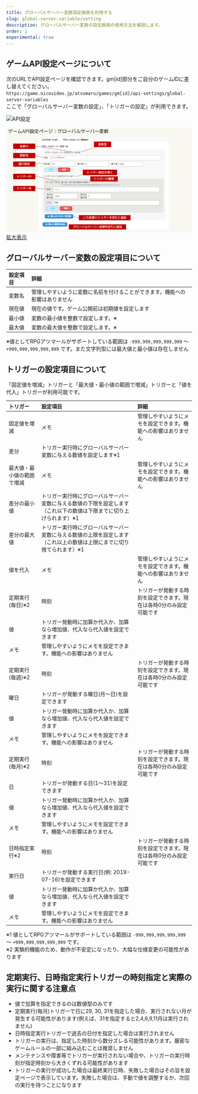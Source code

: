 ```yaml
---
title: グローバルサーバー変数設定画面を利用する
slug: global-server-variable/setting
description: グローバルサーバー変数の設定画面の使用方法を解説します。
order: 1
experimental: true
---
```



## ゲームAPI設定ページについて
次のURLでAPI設定ページを確認できます。gm[id]部分をご自分のゲームIDに差し替えてください。  
`https://game.nicovideo.jp/atsumaru/games/gm[id]/api-settings/global-server-variables`  
ここで「グローバルサーバー変数の設定」、「トリガーの設定」が利用できます。  

 ![API設定](/images/api_setting.png)  

 ![グローバルサーバー変数設定](/images/global-server-variable/setting.png)
 <a href="/images/global-server-variable/setting.png" target="_blank">拡大表示</a>

## グローバルサーバー変数の設定項目について

設定項目|詳細
:---|:---
変数名|管理しやすいように変数に名前を付けることができます。機能への影響はありません
現在値|現在の値です。ゲーム公開前は初期値を設定します
最小値|変数の最小値を整数で設定します。※
最大値|変数の最大値を整数で設定します。※

※値としてRPGアツマールがサポートしている範囲は `-999,999,999,999,999` ～ `+999,999,999,999,999` です。また文字列型には最大値と最小値は存在しません

## トリガーの設定項目について

「固定値を増減」トリガーと「最大値・最小値の範囲で増減」トリガーと「値を代入」トリガーが利用可能です。

トリガー|設定項目|詳細
:---|:---|:---
固定値を増減|メモ|管理しやすいようにメモを設定できます。機能への影響はありません
|差分|トリガー実行時にグローバルサーバー変数に与える数値を設定します※1
最大値・最小値の範囲で増減|メモ|管理しやすいようにメモを設定できます。機能への影響はありません
|差分の最小値|トリガー実行時にグローバルサーバー変数に与える数値の下限を設定します（これ以下の数値は下限までに切り上げられます）※1
|差分の最大値|トリガー実行時にグローバルサーバー変数に与える数値の上限を設定します（これ以上の数値は上限にまでに切り捨てられます）※1
値を代入|メモ|管理しやすいようにメモを設定できます。機能への影響はありません
定期実行(毎日)※2|時刻|トリガーが発動する時刻を設定できます。現在は各時0分のみ設定可能です
|値|トリガー発動時に加算か代入か、加算なら増加値、代入なら代入値を設定できます
|メモ|管理しやすいようにメモを設定できます。機能への影響はありません
定期実行(毎週)※2|時刻|トリガーが発動する時刻を設定できます。現在は各時0分のみ設定可能です
|曜日|トリガーが発動する曜日(月～日)を設定できます
|値|トリガー発動時に加算か代入か、加算なら増加値、代入なら代入値を設定できます
|メモ|管理しやすいようにメモを設定できます。機能への影響はありません
定期実行(毎月)※2|時刻|トリガーが発動する時刻を設定できます。現在は各時0分のみ設定可能です
|日|トリガーが発動する日(1～31)を設定できます
|値|トリガー発動時に加算か代入か、加算なら増加値、代入なら代入値を設定できます
|メモ|管理しやすいようにメモを設定できます。機能への影響はありません
日時指定実行※2|時刻|トリガーが発動する時刻を設定できます。現在は各時0分のみ設定可能です
|実行日|トリガーが発動する実行日(例: 2019-07-16)を設定できます
|値|トリガー発動時に加算か代入か、加算なら増加値、代入なら代入値を設定できます
|メモ|管理しやすいようにメモを設定できます。機能への影響はありません

※1 値としてRPGアツマールがサポートしている範囲は `-999,999,999,999,999` ～ `+999,999,999,999,999` です。  
※2 実験的機能のため、動作が不安定になったり、大幅な仕様変更の可能性があります

## 定期実行、日時指定実行トリガーの時刻指定と実際の実行に関する注意点

* 値で加算を指定できるのは数値型のみです
* 定期実行(毎月)トリガーで日に29, 30, 31を指定した場合、実行されない月が発生する可能性があります(例えば、31を指定すると2,4,6,9,11月は実行されません)
* 日時指定実行トリガーで過去の日付を指定した場合は実行されません
* トリガーの実行は、指定した時刻から数分ズレる可能性があります。厳密なゲームルールの一部に組み込むことは推奨しません
* メンテナンスや障害等でトリガーが実行されない場合や、トリガーの実行時刻が指定時刻から大きくずれる可能性があります
* トリガーの実行が成功した場合は最終実行日時、失敗した場合はその旨を設定ページで表示しています。失敗した場合は、手動で値を調整するか、次回の実行を待つことになります
